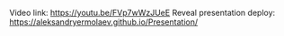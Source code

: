 Video link: https://youtu.be/FVp7wWzJUeE
Reveal presentation deploy: https://aleksandryermolaev.github.io/Presentation/

